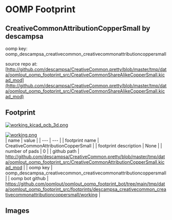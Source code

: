 # OOMP Footprint  
## CreativeCommonAttributionCopperSmall  by descampsa  
  
oomp key: oomp_descampsa_creativecommon_creativecommonattributioncoppersmall  
  
source repo at: [http://github.com/descampsa/CreativeCommon.pretty/blob/master/tmp/data/oomlout_oomp_footprint_src/CreativeCommonShareAlikeCopperSmall.kicad_mod](http://github.com/descampsa/CreativeCommon.pretty/blob/master/tmp/data/oomlout_oomp_footprint_src/CreativeCommonShareAlikeCopperSmall.kicad_mod)  
## Footprint  
  
[![working_kicad_pcb_3d.png](working_kicad_pcb_3d_600.png)](working_kicad_pcb_3d.png)  
  
[![working.png](working_600.png)](working.png)  
| name | value | 
| --- | --- | 
| footprint name | CreativeCommonAttributionCopperSmall | 
| footprint description | None | 
| number of pads | 0 | 
| github path | http://github.com/descampsa/CreativeCommon.pretty/blob/master/tmp/data/oomlout_oomp_footprint_src/CreativeCommonAttributionCopperSmall.kicad_mod | 
| oomp key | oomp_descampsa_creativecommon_creativecommonattributioncoppersmall | 
| oomp bot github | https://github.com/oomlout/oomlout_oomp_footprint_bot/tree/main/tmp/data/oomlout_oomp_footprint_src/footprints/descampsa_creativecommon_creativecommonattributioncoppersmall/working | 
## Images  

